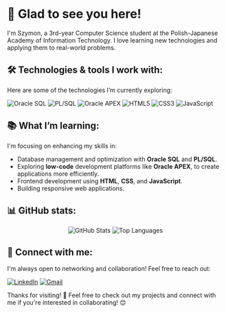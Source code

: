 # 👋 Glad to see you here!

I'm Szymon, a 3rd-year Computer Science student at the Polish-Japanese Academy of Information Technology. 
I love learning new technologies and applying them to real-world problems.

## 🛠️ Technologies & tools I work with:

Here are some of the technologies I’m currently exploring:

<div>
  <img src="https://img.shields.io/badge/Oracle-F80000?style=for-the-badge&logo=oracle&logoColor=white" alt="Oracle SQL" />
  <img src="https://img.shields.io/badge/PL--SQL-316192?style=for-the-badge&logo=oracle&logoColor=white" alt="PL/SQL" />
  <img src="https://img.shields.io/badge/APEX-FF9A00?style=for-the-badge&logo=oracle&logoColor=white" alt="Oracle APEX" />
  <img src="https://img.shields.io/badge/HTML5-E34F26?style=for-the-badge&logo=html5&logoColor=white" alt="HTML5" />
  <img src="https://img.shields.io/badge/CSS3-1572B6?style=for-the-badge&logo=css3&logoColor=white" alt="CSS3" />
  <img src="https://img.shields.io/badge/JavaScript-F7DF1E?style=for-the-badge&logo=javascript&logoColor=black" alt="JavaScript" />
</div>

## 📚 What I’m learning:

I'm focusing on enhancing my skills in:

- Database management and optimization with **Oracle SQL** and **PL/SQL**.
- Exploring **low-code** development platforms like **Oracle APEX**, to create applications more efficiently.
- Frontend development using **HTML**, **CSS**, and **JavaScript**.
- Building responsive web applications.
  
## 📊 GitHub stats:

<div align="center">
  <img src="https://github-readme-stats.vercel.app/api?username=Szymon-Stefanski&show_icons=true&theme=radical" alt="GitHub Stats" />
  <img src="https://github-readme-stats.vercel.app/api/top-langs/?username=YourUsername&layout=compact&theme=radical" alt="Top Languages" />
</div>

## 🔗 Connect with me:

I'm always open to networking and collaboration! Feel free to reach out:

[![LinkedIn](https://img.shields.io/badge/LinkedIn-0A66C2?style=for-the-badge&logo=linkedin&logoColor=white)](https://www.linkedin.com/in/szymon-stefański-499521324/)
[![Gmail](https://img.shields.io/badge/Gmail-D14836?style=for-the-badge&logo=gmail&logoColor=white)](mailto:szymonstefanski1@gmail.com)

Thanks for visiting! 🙌 Feel free to check out my projects and connect with me if you're interested in collaborating! 😊
